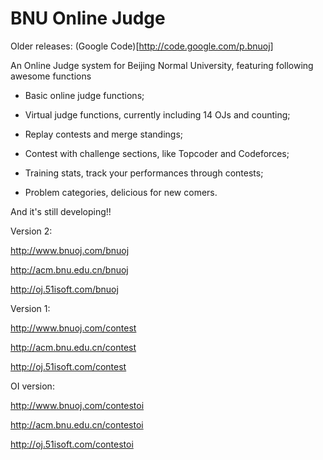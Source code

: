 BNU Online Judge
==================

Older releases: (Google Code)[http://code.google.com/p.bnuoj]

An Online Judge system for Beijing Normal University, featuring following awesome functions

*  Basic online judge functions;

*  Virtual judge functions, currently including 14 OJs and counting;

*  Replay contests and merge standings;

*  Contest with challenge sections, like Topcoder and Codeforces;

*  Training stats, track your performances through contests;

*  Problem categories, delicious for new comers.

And it's still developing!!

Version 2:

http://www.bnuoj.com/bnuoj

http://acm.bnu.edu.cn/bnuoj

http://oj.51isoft.com/bnuoj

Version 1:

http://www.bnuoj.com/contest

http://acm.bnu.edu.cn/contest

http://oj.51isoft.com/contest

OI version:

http://www.bnuoj.com/contestoi

http://acm.bnu.edu.cn/contestoi

http://oj.51isoft.com/contestoi

